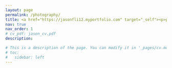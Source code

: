 ```yaml
---
layout: page
permalink: /photography/
title: <a href="https://jasonfli12.myportfolio.com" target="_self"><p>photography</p></a>
nav: true
nav_order: 1
# cv_pdf: jason_cv.pdf
description: 

# This is a description of the page. You can modify it in '_pages/cv.md'. You can also change or remove the top pdf download button.
# toc:
#   sidebar: left
---
```

<!-- <embed src="/assets/pdf/jason_cv.pdf" width="500" height="375" 
 type="application/pdf"> -->